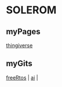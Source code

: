 # SOLEROM

## myPages
[thingiverse](https://www.thingiverse.com/solov/designs)

## myGits
[freeRtos](https://github.com/SOLEROM/freeRtosPlay) | 
[ai](https://github.com/SOLEROM/tinyai) | 
